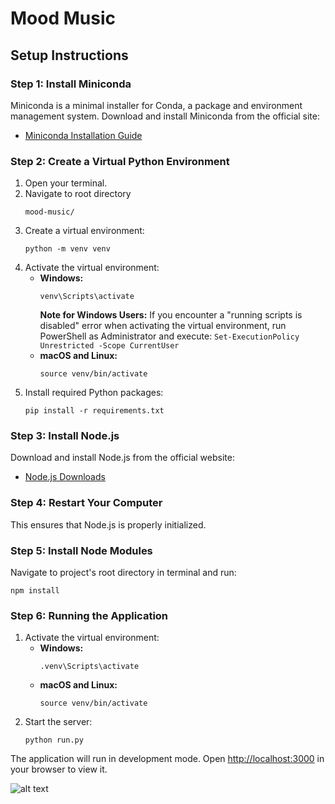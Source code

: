 
# Mood Music

## Setup Instructions

### Step 1: Install Miniconda
Miniconda is a minimal installer for Conda, a package and environment management system. Download and install Miniconda from the official site:

- [Miniconda Installation Guide](https://docs.conda.io/projects/miniconda/en/latest/)

### Step 2: Create a Virtual Python Environment

1. Open your terminal.
2. Navigate to root directory
   ```
   mood-music/
   ```
3. Create a virtual environment:
   ```
   python -m venv venv
   ```
4. Activate the virtual environment:
   - **Windows:**
     ```
     venv\Scripts\activate
     ```
        **Note for Windows Users:** If you encounter a "running scripts is disabled" error when activating the virtual environment, run PowerShell as Administrator and execute:
           ```
           Set-ExecutionPolicy Unrestricted -Scope CurrentUser
           ```
   - **macOS and Linux:**
     ```
     source venv/bin/activate
     ```
5. Install required Python packages:
   ```
   pip install -r requirements.txt
   ```

### Step 3: Install Node.js
Download and install Node.js from the official website:

- [Node.js Downloads](https://nodejs.org/en/download/)

### Step 4: Restart Your Computer
This ensures that Node.js is properly initialized.

### Step 5: Install Node Modules
Navigate to project's root directory in terminal and run:
```
npm install
```

### Step 6: Running the Application

1. Activate the virtual environment:
   - **Windows:**
     ```
     .venv\Scripts\activate
     ```
   - **macOS and Linux:**
     ```
     source venv/bin/activate
     ```
2. Start the server:
   ```
   python run.py
   ```

The application will run in development mode. Open [http://localhost:3000](http://localhost:3000) in your browser to view it.

![alt text]([https://github.com/[username]/[reponame]/blob/[branch]/image.jpg](https://github.com/gabriellecannella/mood-music/blob/main/backend/pics/annotated_snapshot.jpg)https://github.com/gabriellecannella/mood-music/blob/main/backend/pics/annotated_snapshot.jpg?raw=true)
